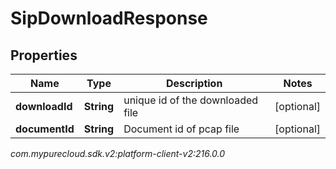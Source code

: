 # SipDownloadResponse


## Properties

| Name | Type | Description | Notes |
| ------------ | ------------- | ------------- | ------------- |
| **downloadId** | **String** | unique id of the downloaded file |  [optional] |
| **documentId** | **String** | Document id of pcap file |  [optional] |




_com.mypurecloud.sdk.v2:platform-client-v2:216.0.0_

